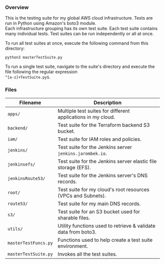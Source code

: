 ### Overview

This is the testing suite for my global AWS cloud infrastructure.  Tests are run in Python using Amazon's boto3 module.  
Each infrastructure grouping has its own test suite.  Each test suite contains many individual tests.  Test suites can 
be run independently or all at once.

To run all test suites at once, execute the following command from this directory:

```
python3 masterTestSuite.py
```

To run a single test suite, navigate to the suite's directory and execute the file following the regular expression  
`^[a-z]+TestSuite.py$`.

### Files

| Filename             | Description                                                                                  |
|----------------------|----------------------------------------------------------------------------------------------|
| `apps/`              | Multiple test suites for different applications in my cloud.                                 |
| `backend/`           | Test suite for the Terraform backend S3 bucket.                                              |
| `iam/`               | Test suite for IAM roles and policies.                                                       |
| `jenkins/`           | Test suite for the Jenkins server `jenkins.jarombek.io`.                                     |
| `jenkinsefs/`        | Test suite for the Jenkins server elastic file storage (EFS).                                |
| `jenkinsRoute53/`    | Test suite for the Jenkins server's DNS records.                                             |
| `root/`              | Test suite for my cloud's root resources (VPCs and Subnets).                                 |
| `route53/`           | Test suite for my main DNS records.                                                          |
| `s3/`                | Test suite for an S3 bucket used for sharable files.                                         |
| `utils/`             | Utility functions used to retrieve & validate data from boto3.                               |
| `masterTestFuncs.py` | Functions used to help create a test suite environment.                                      |
| `masterTestSuite.py` | Invokes all the test suites.                                                                 |